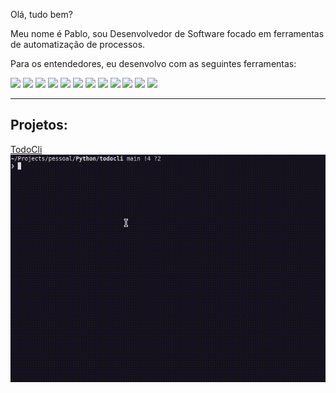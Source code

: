 Olá, tudo bem?

Meu nome é Pablo, sou Desenvolvedor de Software focado em ferramentas de automatização de processos.

Para os entendedores, eu desenvolvo com as seguintes ferramentas:
<p>
	<img src="https://cdn.jsdelivr.net/gh/devicons/devicon@latest/icons/bash/bash-original.svg" width="60" />
	<img src="https://cdn.jsdelivr.net/gh/devicons/devicon@latest/icons/python/python-plain-wordmark.svg" width="60" />
	<img src="https://cdn.jsdelivr.net/gh/devicons/devicon@latest/icons/go/go-original-wordmark.svg" width="60" />
	<img src="https://cdn.jsdelivr.net/gh/devicons/devicon@latest/icons/javascript/javascript-original.svg" width="60" />
	<img src="https://cdn.jsdelivr.net/gh/devicons/devicon@latest/icons/django/django-plain-wordmark.svg" width="60" />
	<img src="https://cdn.jsdelivr.net/gh/devicons/devicon@latest/icons/hugo/hugo-plain-wordmark.svg" width="60" />
	<img src="https://cdn.jsdelivr.net/gh/devicons/devicon@latest/icons/vscode/vscode-original.svg" width="60" />
	<img src="https://cdn.jsdelivr.net/gh/devicons/devicon@latest/icons/vim/vim-original.svg" width="60" />
    <img src="https://cdn.jsdelivr.net/gh/devicons/devicon@latest/icons/oracle/oracle-original.svg" width="60"/>
    <img src="https://cdn.jsdelivr.net/gh/devicons/devicon@latest/icons/microsoftsqlserver/microsoftsqlserver-original-wordmark.svg" width="60"/>
    <img src="https://cdn.jsdelivr.net/gh/devicons/devicon@latest/icons/postgresql/postgresql-original-wordmark.svg" width="60"/>
    <img src="https://cdn.jsdelivr.net/gh/devicons/devicon@latest/icons/mysql/mysql-plain-wordmark.svg" width="60"/>
</p>

---

## Projetos:

[TodoCli](https://github.com/pablodeas/todo_cli "TodoCli")
![cli.git](./src/todo_cli.gif)